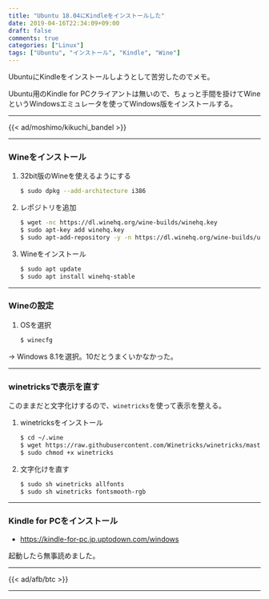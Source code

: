 ```yaml
---
title: "Ubuntu 18.04にKindleをインストールした"
date: 2019-04-16T22:34:09+09:00
draft: false
comments: true
categories: ["Linux"]
tags: ["Ubuntu", "インストール", "Kindle", "Wine"]
---
```


UbuntuにKindleをインストールしようとして苦労したのでメモ。

Ubuntu用のKindle for PCクライアントは無いので、ちょっと手間を掛けてWineというWindowsエミュレータを使ってWindows版をインストールする。

<!--more-->

---

{{< ad/moshimo/kikuchi_bandel >}}

---

### Wineをインストール

1. 32bit版のWineを使えるようにする

    ```sh
    $ sudo dpkg --add-architecture i386
    ```

2. レポジトリを追加

    ```sh
    $ wget -nc https://dl.winehq.org/wine-builds/winehq.key
    $ sudo apt-key add winehq.key
    $ sudo apt-add-repository -y -n https://dl.winehq.org/wine-builds/ubuntu/
    ```

3. Wineをインストール

    ```sh
    $ sudo apt update
    $ sudo apt install winehq-stable
    ```

---

### Wineの設定

1. OSを選択

    ```sh
    $ winecfg
    ```

→ Windows 8.1を選択。10だとうまくいかなかった。

---

### winetricksで表示を直す

このままだと文字化けするので、`winetricks`を使って表示を整える。

1. winetricksをインストール

    ```sh
    $ cd ~/.wine
    $ wget https://raw.githubusercontent.com/Winetricks/winetricks/master/src/winetricks
    $ sudo chmod +x winetricks
    ```

2. 文字化けを直す

    ```sh
    $ sudo sh winetricks allfonts
    $ sudo sh winetricks fontsmooth-rgb
    ```

---

### Kindle for PCをインストール

- https://kindle-for-pc.jp.uptodown.com/windows

起動したら無事読めました。

---

{{< ad/afb/btc >}}

---
